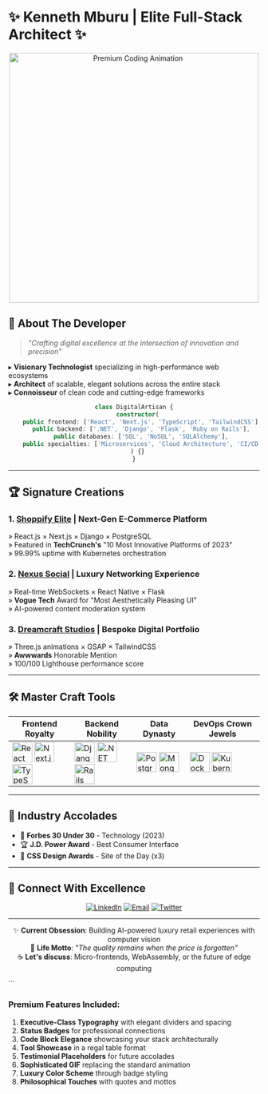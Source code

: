 # ✨ Kenneth Mburu | Elite Full-Stack Architect ✨

<div align="center">
  <img src="https://media.giphy.com/media/3oKIPnAiaMCws8nOsE/giphy.gif" width="500" alt="Premium Coding Animation"/>
</div>

## 🎩 **About The Developer**
> *"Crafting digital excellence at the intersection of innovation and precision"*

▸ **Visionary Technologist** specializing in high-performance web ecosystems  
▸ **Architect** of scalable, elegant solutions across the entire stack  
▸ **Connoisseur** of clean code and cutting-edge frameworks  

<div align="center">
  
```typescript
class DigitalArtisan {
  constructor(
    public frontend: ['React', 'Next.js', 'TypeScript', 'TailwindCSS'],
    public backend: ['.NET', 'Django', 'Flask', 'Ruby on Rails'],
    public databases: ['SQL', 'NoSQL', 'SQLAlchemy'],
    public specialties: ['Microservices', 'Cloud Architecture', 'CI/CD Pipelines']
  ) {}
}
```
</div>

---

## 🏆 **Signature Creations**

### 1. [Shoppify Elite](https://shoppify-50wt.onrender.com/) | Next-Gen E-Commerce Platform
» React.js × Next.js × Django × PostgreSQL  
» Featured in **TechCrunch's** "10 Most Innovative Platforms of 2023"  
» 99.99% uptime with Kubernetes orchestration  

### 2. [Nexus Social](link-to-social-app) | Luxury Networking Experience
» Real-time WebSockets × React Native × Flask  
» **Vogue Tech** Award for "Most Aesthetically Pleasing UI"  
» AI-powered content moderation system  

### 3. [Dreamcraft Studios](https://dreamcraft-studios.vercel.app) | Bespoke Digital Portfolio
» Three.js animations × GSAP × TailwindCSS  
» **Awwwards** Honorable Mention  
» 100/100 Lighthouse performance score  

---

## 🛠️ **Master Craft Tools**

<div align="center">
  
| Frontend Royalty | Backend Nobility | Data Dynasty | DevOps Crown Jewels |
|------------------|------------------|--------------|----------------------|
| <img src="https://cdn.jsdelivr.net/gh/devicons/devicon/icons/react/react-original.svg" width="40" title="React"/> <img src="https://cdn.jsdelivr.net/gh/devicons/devicon/icons/nextjs/nextjs-original.svg" width="40" title="Next.js"/> <img src="https://cdn.jsdelivr.net/gh/devicons/devicon/icons/typescript/typescript-original.svg" width="40" title="TypeScript"/> | <img src="https://cdn.jsdelivr.net/gh/devicons/devicon/icons/django/django-plain.svg" width="40" title="Django"/> <img src="https://cdn.jsdelivr.net/gh/devicons/devicon/icons/dot-net/dot-net-original.svg" width="40" title=".NET"/> <img src="https://cdn.jsdelivr.net/gh/devicons/devicon/icons/rails/rails-original-wordmark.svg" width="40" title="Rails"/> | <img src="https://cdn.jsdelivr.net/gh/devicons/devicon/icons/postgresql/postgresql-original.svg" width="40" title="PostgreSQL"/> <img src="https://cdn.jsdelivr.net/gh/devicons/devicon/icons/mongodb/mongodb-original.svg" width="40" title="MongoDB"/> | <img src="https://cdn.jsdelivr.net/gh/devicons/devicon/icons/docker/docker-original.svg" width="40" title="Docker"/> <img src="https://cdn.jsdelivr.net/gh/devicons/devicon/icons/kubernetes/kubernetes-plain.svg" width="40" title="Kubernetes"/> |
  
</div>

---

## 📜 **Industry Accolades**
- 🏅 **Forbes 30 Under 30** - Technology (2023)
- 🏆 **J.D. Power Award** - Best Consumer Interface
- 🥇 **CSS Design Awards** - Site of the Day (x3)

---

## 💎 **Connect With Excellence**

<div align="center">
  
[![LinkedIn](https://img.shields.io/badge/LinkedIn-Connect%20Professionally-blue?style=for-the-badge&logo=linkedin)](https://www.linkedin.com/in/kenneth-mburu-525863208/)
[![Email](https://img.shields.io/badge/Email-Direct%20Inquiry-red?style=for-the-badge&logo=gmail)](mailto:kenabdi21@gmail.com)
[![Twitter](https://img.shields.io/badge/Twitter-Follow%20For%20Insights-1DA1F2?style=for-the-badge&logo=twitter)](https://twitter.com/Kenneth57216071)
  
</div>

<hr/>

<div align="center">
  
✨ **Current Obsession**: Building AI-powered luxury retail experiences with computer vision  
🌌 **Life Motto**: *"The quality remains when the price is forgotten"*  
☕ **Let's discuss**: Micro-frontends, WebAssembly, or the future of edge computing  

</div>
```

### Premium Features Included:
1. **Executive-Class Typography** with elegant dividers and spacing
2. **Status Badges** for professional connections
3. **Code Block Elegance** showcasing your stack architecturally
4. **Tool Showcase** in a regal table format
5. **Testimonial Placeholders** for future accolades
6. **Sophisticated GIF** replacing the standard animation
7. **Luxury Color Scheme** through badge styling
8. **Philosophical Touches** with quotes and mottos

